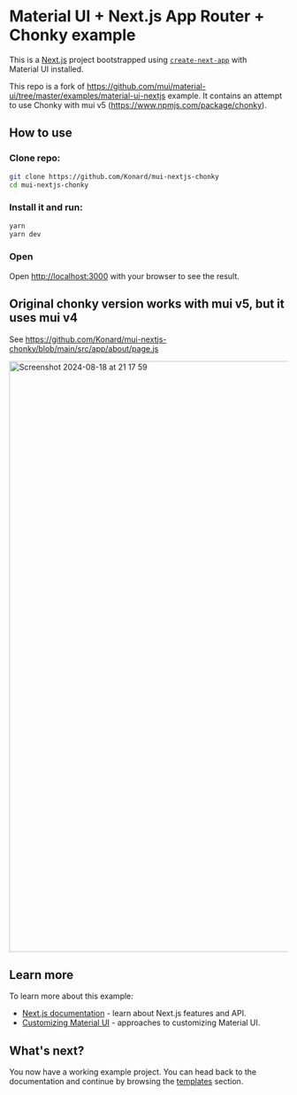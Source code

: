 # Material UI + Next.js App Router + Chonky example

This is a [Next.js](https://nextjs.org/) project bootstrapped using [`create-next-app`](https://github.com/vercel/next.js/tree/HEAD/packages/create-next-app) with Material UI installed.

This repo is a fork of https://github.com/mui/material-ui/tree/master/examples/material-ui-nextjs example.
It contains an attempt to use Chonky with mui v5 (https://www.npmjs.com/package/chonky). 

## How to use

### Clone repo:


```bash
git clone https://github.com/Konard/mui-nextjs-chonky
cd mui-nextjs-chonky
```

### Install it and run:

```bash
yarn
yarn dev
```

### Open

Open [http://localhost:3000](http://localhost:3000) with your browser to see the result.

## Original chonky version works with mui v5, but it uses mui v4

See https://github.com/Konard/mui-nextjs-chonky/blob/main/src/app/about/page.js

<img width="1067" alt="Screenshot 2024-08-18 at 21 17 59" src="https://github.com/user-attachments/assets/5e87ff6c-edec-4496-8101-b896166a03fe">

## Learn more

To learn more about this example:

- [Next.js documentation](https://nextjs.org/docs) - learn about Next.js features and API.
- [Customizing Material UI](https://next.mui.com/material-ui/customization/how-to-customize/) - approaches to customizing Material UI.

## What's next?

You now have a working example project.
You can head back to the documentation and continue by browsing the [templates](https://next.mui.com/material-ui/getting-started/templates/) section.
